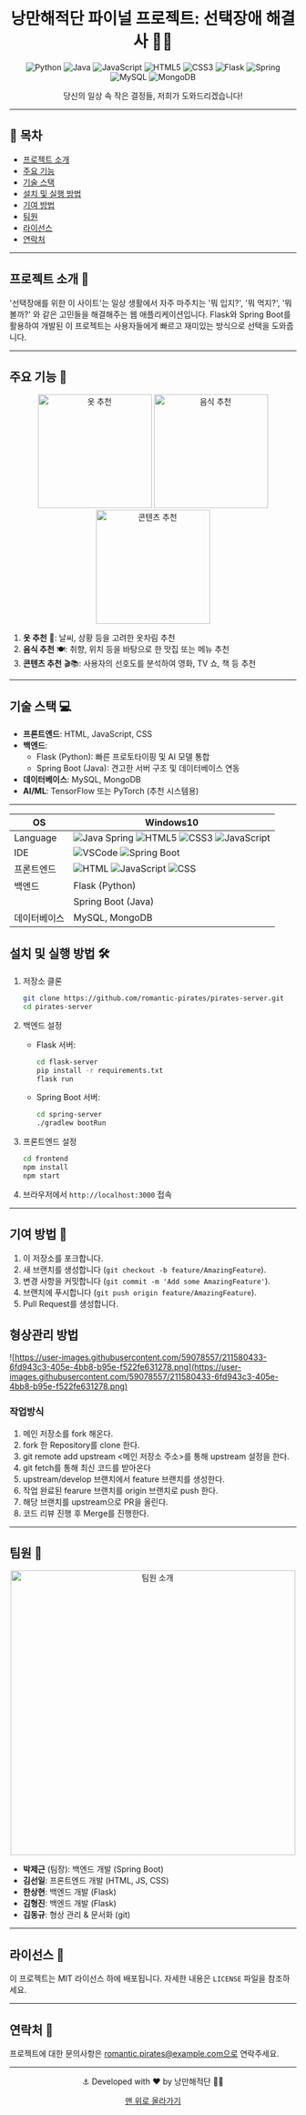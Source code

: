 <div align="center">

  # 낭만해적단 파이널 프로젝트: 선택장애 해결사 🏴‍☠️

  ![Python](https://img.shields.io/badge/python-3670A0?style=for-the-badge&logo=python&logoColor=ffdd54)
  ![Java](https://img.shields.io/badge/java-%23ED8B00.svg?style=for-the-badge&logo=openjdk&logoColor=white)
  ![JavaScript](https://img.shields.io/badge/javascript-%23323330.svg?style=for-the-badge&logo=javascript&logoColor=%23F7DF1E)
  ![HTML5](https://img.shields.io/badge/html5-%23E34F26.svg?style=for-the-badge&logo=html5&logoColor=white)
  ![CSS3](https://img.shields.io/badge/css3-%231572B6.svg?style=for-the-badge&logo=css3&logoColor=white)
  ![Flask](https://img.shields.io/badge/flask-%23000.svg?style=for-the-badge&logo=flask&logoColor=white)
  ![Spring](https://img.shields.io/badge/springboot-%236DB33F.svg?style=for-the-badge&logo=spring&logoColor=white)
  ![MySQL](https://img.shields.io/badge/mysql-%2300f.svg?style=for-the-badge&logo=mysql&logoColor=white)
  ![MongoDB](https://img.shields.io/badge/MongoDB-%234ea94b.svg?style=for-the-badge&logo=mongodb&logoColor=white)

  당신의 일상 속 작은 결정들, 저희가 도와드리겠습니다!
</div>

---

## 📌 목차
- [프로젝트 소개](#프로젝트-소개-)
- [주요 기능](#주요-기능-)
- [기술 스택](#기술-스택-)
- [설치 및 실행 방법](#설치-및-실행-방법-)
- [기여 방법](#기여-방법-)
- [팀원](#팀원-)
- [라이선스](#라이선스-)
- [연락처](#연락처-)

---

## 프로젝트 소개 🚀

<div align="center">

</div>

'선택장애를 위한 이 사이트'는 일상 생활에서 자주 마주치는 '뭐 입지?', '뭐 먹지?', '뭐 볼까?' 와 같은 고민들을 해결해주는 웹 애플리케이션입니다. Flask와 Spring Boot를 활용하여 개발된 이 프로젝트는 사용자들에게 빠르고 재미있는 방식으로 선택을 도와줍니다.

---

## 주요 기능 🌟

<div align="center">
  <img src="https://raw.githubusercontent.com/FortAwesome/Font-Awesome/6.x/svgs/solid/shirt.svg" alt="옷 추천" width="200px">
  <img src="https://raw.githubusercontent.com/FortAwesome/Font-Awesome/6.x/svgs/solid/utensils.svg" alt="음식 추천" width="200px">
  <img src="https://raw.githubusercontent.com/FortAwesome/Font-Awesome/6.x/svgs/solid/film.svg" alt="콘텐츠 추천" width="200px">
</div>

1. **옷 추천** 👚: 날씨, 상황 등을 고려한 옷차림 추천
2. **음식 추천** 🍽️: 취향, 위치 등을 바탕으로 한 맛집 또는 메뉴 추천
3. **콘텐츠 추천** 🎬📚: 사용자의 선호도를 분석하여 영화, TV 쇼, 책 등 추천

---

## 기술 스택 💻

<div align="center">
  
</div>


- **프론트엔드**: HTML, JavaScript, CSS
- **백엔드**: 
  - Flask (Python): 빠른 프로토타이핑 및 AI 모델 통합
  - Spring Boot (Java): 견고한 서버 구조 및 데이터베이스 연동
- **데이터베이스**: MySQL, MongoDB
- **AI/ML**: TensorFlow 또는 PyTorch (추천 시스템용)

---
| OS | Windows10 |
|---------------|-------------------------------------|
| Language  | ![Java Spring](https://img.shields.io/badge/spring-6DB33F?style=for-the-badge&logo=spring&logoColor=white) ![HTML5](https://img.shields.io/badge/html5-E34F26?style=for-the-badge&logo=html5&logoColor=white) ![CSS3](https://img.shields.io/badge/css3-1572B6?style=for-the-badge&logo=css3&logoColor=white) ![JavaScript](https://img.shields.io/badge/javascript-F7DF1E?style=for-the-badge&logo=javascript&logoColor=black) |
| IDE | ![VSCode](https://img.shields.io/badge/VSCode-007ACC?style=for-the-badge&logo=visual-studio-code&logoColor=white) ![Spring Boot](https://img.shields.io/badge/spring-6DB33F?style=for-the-badge&logo=spring&logoColor=white) |
| 프론트엔드    | ![HTML](https://img.shields.io/badge/html5-E34F26?style=for-the-badge&logo=html5&logoColor=white) ![JavaScript](https://img.shields.io/badge/javascript-F7DF1E?style=for-the-badge&logo=javascript&logoColor=black) ![CSS](https://img.shields.io/badge/css3-1572B6?style=for-the-badge&logo=css3&logoColor=white)|
| 백엔드        | Flask (Python) |
|               | Spring Boot (Java)|
| 데이터베이스  | MySQL, MongoDB                 |

## 설치 및 실행 방법 🛠️

1. 저장소 클론
   ```bash
   git clone https://github.com/romantic-pirates/pirates-server.git
   cd pirates-server
   ```

2. 백엔드 설정
   - Flask 서버:
     ```bash
     cd flask-server
     pip install -r requirements.txt
     flask run
     ```
   - Spring Boot 서버:
     ```bash
     cd spring-server
     ./gradlew bootRun
     ```

3. 프론트엔드 설정
   ```bash
   cd frontend
   npm install
   npm start
   ```

4. 브라우저에서 `http://localhost:3000` 접속

---

## 기여 방법 🤝

1. 이 저장소를 포크합니다.
2. 새 브랜치를 생성합니다 (`git checkout -b feature/AmazingFeature`).
3. 변경 사항을 커밋합니다 (`git commit -m 'Add some AmazingFeature'`).
4. 브랜치에 푸시합니다 (`git push origin feature/AmazingFeature`).
5. Pull Request를 생성합니다.

## 형상관리 방법
![https://user-images.githubusercontent.com/59078557/211580433-6fd943c3-405e-4bb8-b95e-f522fe631278.png](https://user-images.githubusercontent.com/59078557/211580433-6fd943c3-405e-4bb8-b95e-f522fe631278.png)

### 작업방식
1. 메인 저장소를 fork 해온다.
2. fork 한 Repository를 clone 한다.
3. git remote add upstream <메인 저장소 주소>를 통해 upstream 설정을 한다.
4. git fetch를 통해 최신 코드를 받아온다
5. upstream/develop 브랜치에서 feature 브랜치를 생성한다.
6. 작업 완료된 fearure 브랜치를 origin 브랜치로 push 한다.
7. 해당 브랜치를 upstream으로 PR을 올린다.
8. 코드 리뷰 진행 후 Merge를 진행한다.
---

## 팀원 👥

<div align="center">
  <img src="https://raw.githubusercontent.com/FortAwesome/Font-Awesome/6.x/svgs/solid/users.svg" alt="팀원 소개" width="500px">
</div>

- **박제근** (팀장): 백엔드 개발 (Spring Boot)
- **김선일**: 프론트엔드 개발 (HTML, JS, CSS)
- **한상현**: 백엔드 개발 (Flask)
- **김형진**: 백엔드 개발 (Flask)
- **김동규**: 형상 관리 & 문서화 (git)

---

## 라이선스 📄

이 프로젝트는 MIT 라이선스 하에 배포됩니다. 자세한 내용은 `LICENSE` 파일을 참조하세요.

---

## 연락처 📧

프로젝트에 대한 문의사항은 romantic.pirates@example.com으로 연락주세요.

<div align="center">

  ---
  
  ⚓ Developed with ❤️ by 낭만해적단 🏴‍☠️
  
  [맨 위로 올라가기](#낭만해적단-파이널-프로젝트-선택장애-해결사-)

</div>
